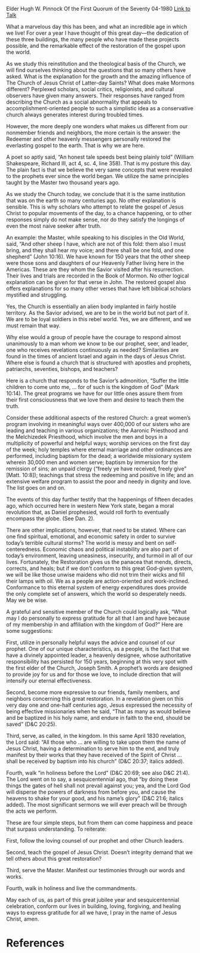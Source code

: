 Elder Hugh W. Pinnock
Of the First Quorum of the Seventy
04-1980
[Link to Talk](https://www.churchofjesuschrist.org/study/general-conference/1980/04/the-gospel-restored?lang=eng)

What a marvelous day this has been, and what an incredible age in which we live! For over a year I have thought of this great day—the dedication of these three buildings, the many people who have made these projects possible, and the remarkable effect of the restoration of the gospel upon the world.

As we study this reinstitution and the theological basis of the Church, we will find ourselves thinking about the questions that so many others have asked. What is the explanation for the growth and the amazing influence of The Church of Jesus Christ of Latter-day Saints? What does make Mormons different? Perplexed scholars, social critics, religionists, and cultural observers have given many answers. Their responses have ranged from describing the Church as a social abnormality that appeals to accomplishment-oriented people to such a simplistic idea as a conservative church always generates interest during troubled times.

However, the more deeply one wonders what makes us different from our nonmember friends and neighbors, the more certain is the answer: the Redeemer and other heavenly messengers personally restored the everlasting gospel to the earth. That is why we are here.

A poet so aptly said, “An honest tale speeds best being plainly told” (William Shakespeare, Richard III, act 4, sc. 4, line 358). That is my posture this day. The plain fact is that we believe the very same concepts that were revealed to the prophets ever since the world began. We utilize the same principles taught by the Master two thousand years ago.

As we study the Church today, we conclude that it is the same institution that was on the earth so many centuries ago. No other explanation is sensible. This is why scholars who attempt to relate the gospel of Jesus Christ to popular movements of the day, to a chance happening, or to other responses simply do not make sense, nor do they satisfy the longings of even the most naive seeker after truth.

An example: the Master, while speaking to his disciples in the Old World, said, “And other sheep I have, which are not of this fold: them also I must bring, and they shall hear my voice; and there shall be one fold, and one shepherd” (John 10:16). We have known for 150 years that the other sheep were those sons and daughters of our Heavenly Father living here in the Americas. These are they whom the Savior visited after his resurrection. Their lives and trials are recorded in the Book of Mormon. No other logical explanation can be given for that verse in John. The restored gospel also offers explanations for so many other verses that have left biblical scholars mystified and struggling.

Yes, the Church is essentially an alien body implanted in fairly hostile territory. As the Savior advised, we are to be in the world but not part of it. We are to be loyal soldiers in this rebel world. Yes, we are different, and we must remain that way.

Why else would a group of people have the courage to respond almost unanimously to a man whom we know to be our prophet, seer, and leader, one who receives revelations continuously as needed? Similarities are found in the times of ancient Israel and again in the days of Jesus Christ. Where else is found a church that is structured with apostles and prophets, patriarchs, seventies, bishops, and teachers?

Here is a church that responds to the Savior’s admonition, “Suffer the little children to come unto me, … for of such is the kingdom of God” (Mark 10:14). The great programs we have for our little ones assure them from their first consciousness that we love them and desire to teach them the truth.

Consider these additional aspects of the restored Church: a great women’s program involving in meaningful ways over 400,000 of our sisters who are leading and teaching in various organizations; the Aaronic Priesthood and the Melchizedek Priesthood, which involve the men and boys in a multiplicity of powerful and helpful ways; worship services on the first day of the week; holy temples where eternal marriage and other ordinances are performed, including baptism for the dead; a worldwide missionary system wherein 30,000 men and women serve; baptism by immersion for the remission of sins; an unpaid clergy (“freely ye have received, freely give” [Matt. 10:8]); teachings that stress the redeeming and positive in life; and an extensive welfare program to assist the poor and needy in dignity and love. The list goes on and on.

The events of this day further testify that the happenings of fifteen decades ago, which occurred here in western New York state, began a moral revolution that, as Daniel prophesied, would roll forth to eventually encompass the globe. (See Dan. 2).

There are other implications, however, that need to be stated. Where can one find spiritual, emotional, and economic safety in order to survive today’s terrible cultural storms? The world is messy and bent on self-centeredness. Economic chaos and political instability are also part of today’s environment, leaving uneasiness, insecurity, and turmoil in all of our lives. Fortunately, the Restoration gives us the panacea that mends, directs, corrects, and heals; but if we don’t conform to this great God-given system, we will be like those unwise maidens who did not trim their wicks and fill their lamps with oil. We as a people are action-oriented and work-inclined. Conformance to this eternal system of energy expenditures does provide the only complete set of answers, which the world so desperately needs. May we be wise.

A grateful and sensitive member of the Church could logically ask, “What may I do personally to express gratitude for all that I am and have because of my membership in and affiliation with the kingdom of God?” Here are some suggestions:

First, utilize in personally helpful ways the advice and counsel of our prophet. One of our unique characteristics, as a people, is the fact that we have a divinely appointed leader, a heavenly designee, whose authoritative responsibility has persisted for 150 years, beginning at this very spot with the first elder of the Church, Joseph Smith. A prophet’s words are designed to provide joy for us and for those we love, to include direction that will intensify our eternal effectiveness.

Second, become more expressive to our friends, family members, and neighbors concerning this great restoration. In a revelation given on this very day one and one-half centuries ago, Jesus expressed the necessity of being effective missionaries when he said, “That as many as would believe and be baptized in his holy name, and endure in faith to the end, should be saved” (D&C 20:25).

Third, serve, as called, in the kingdom. In this same April 1830 revelation, the Lord said: “All those who … are willing to take upon them the name of Jesus Christ, having a determination to serve him to the end, and truly manifest by their works that they have received of the Spirit of Christ … shall be received by baptism into his church” (D&C 20:37; italics added).

Fourth, walk “in holiness before the Lord” (D&C 20:69; see also D&C 21:4). The Lord went on to say, a sesquicentennial ago, that “by doing these things the gates of hell shall not prevail against you; yea, and the Lord God will disperse the powers of darkness from before you, and cause the heavens to shake for your good, and his name’s glory” (D&C 21:6; italics added). The most significant sermons we will ever preach will be through the acts we perform.

These are four simple steps, but from them can come happiness and peace that surpass understanding. To reiterate:

First, follow the loving counsel of our prophet and other Church leaders.

Second, teach the gospel of Jesus Christ. Doesn’t integrity demand that we tell others about this great restoration?

Third, serve the Master. Manifest our testimonies through our words and works.

Fourth, walk in holiness and live the commandments.

May each of us, as part of this great jubilee year and sesquicentennial celebration, conform our lives in building, loving, forgiving, and healing ways to express gratitude for all we have, I pray in the name of Jesus Christ, amen.

# References
